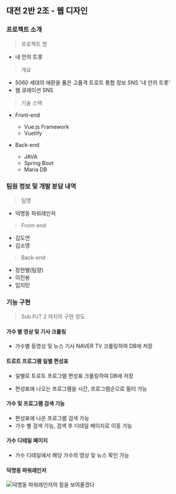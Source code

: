 ## 대전 2반 2조 - 웹 디자인

### 프로젝트 소개

> 프로젝트 명

- 내 안의 트롯

> 개요

- 5060 세대의 애환을 품은 고품격 트로트 통합 정보 SNS '내 안의 트롯'
- 웹 큐레이션 SNS

> 기술 스택

- Front-end
  - Vue.js Framework
  - Vuetify

- Back-end
  - JAVA 
  - Spring Boot
  - Maria DB



### 팀원 정보 및 개발 분담 내역

> 팀명

- 덕명동 파워레인저

> Front-end

- 김도연
- 김소영

>  Back-end

- 장한별(팀장)
- 이진용
- 임지민



### 기능 구현

> Sub PJT 2 까지의 구현 정도

#### 가수 별 영상 및 기사 크롤링

- 가수별 동영상 및 뉴스 기사 NAVER TV 크롤링하여 DB에 저장

  

#### 트로트 프로그램 일별 편성표

- 일별로 트로트 프로그램 편성표 크롤링하여 DB에 저장

- 편성표에 나오는 프로그램을 시간, 프로그램순으로 필터 가능

  

#### 가수 및 프로그램 검색 기능

- 편성표에 나온 프로그램 검색 가능
- 가수 별 검색 가능, 검색 후 디테일 페이지로 이동 가능



#### 가수 디테일 페이지

- 가수 디테일에서 해당 가수의 영상 및 뉴스 확인 가능


#### 덕명동 파워레인저  

![덕명동 파워레인저의 힘을 보여줄겠다](https://lab.ssafy.com/s03-webmobile2-sub3/s03p13b202/blob/master/%E3%84%B1('%E3%85%81')%E3%84%B4/%EB%8D%95%EB%AA%85%EB%8F%99%ED%8C%8C%EC%9B%8C%EB%A0%88%EC%9D%B8%EC%A0%80.png)
